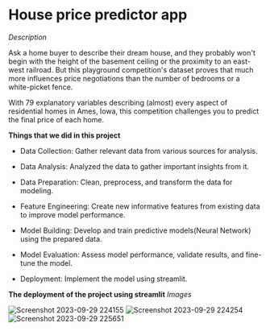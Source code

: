 # House price predictor app

*Description*

Ask a home buyer to describe their dream house, and they probably won't begin with the height of the basement ceiling or the proximity to an east-west railroad. But this playground competition's dataset proves that much more influences price negotiations than the number of bedrooms or a white-picket fence.

With 79 explanatory variables describing (almost) every aspect of residential homes in Ames, Iowa, this competition challenges you to predict the final price of each home.

**Things that we did in this project**

- Data Collection: Gather relevant data from various sources for analysis.

- Data Analysis: Analyzed the data to gather important insights from it.

- Data Preparation: Clean, preprocess, and transform the data for modeling.

- Feature Engineering: Create new informative features from existing data to improve model performance.

- Model Building: Develop and train predictive models(Neural Network) using the prepared data.

- Model Evaluation: Assess model performance, validate results, and fine-tune the model.

- Deployment: Implement the model using streamlit.

**The deployment of the project using streamlit**
*Images*

![Screenshot 2023-09-29 224155](https://github.com/JAbhi09/house-price-predictor-app/assets/143057373/405e5e50-b3f2-4e8e-8b04-4aef532cdacf)
![Screenshot 2023-09-29 224254](https://github.com/JAbhi09/house-price-predictor-app/assets/143057373/45a3cd47-1247-4316-9ba8-84b0cf46c6f5)
![Screenshot 2023-09-29 225651](https://github.com/JAbhi09/house-price-predictor-app/assets/143057373/feca2252-39cb-4538-870b-d427633ad700)
